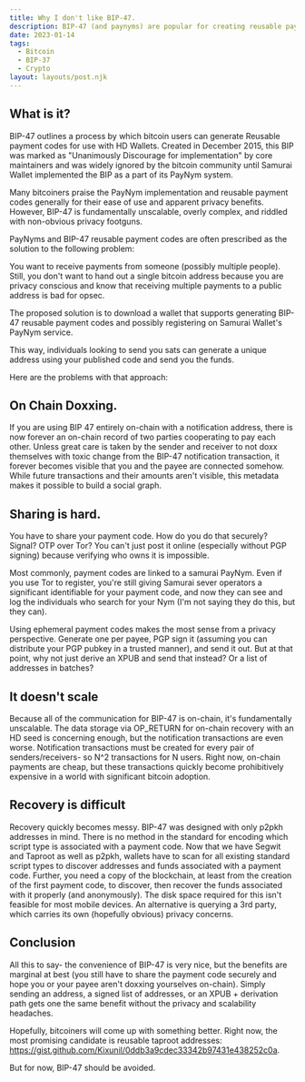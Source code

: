 ```yaml
---
title: Why I don't like BIP-47.
description: BIP-47 (and paynyms) are popular for creating reusable payment codes. However, there are some often overlooked privacy footguns that make them not worth it.
date: 2023-01-14
tags:
  - Bitcoin
  - BIP-37
  - Crypto
layout: layouts/post.njk
---
```


## What is it?

BIP-47 outlines a process by which bitcoin users can generate Reusable payment codes for use with HD Wallets. Created in December 2015, this BIP was marked as "Unanimously Discourage for implementation" by core maintainers and was widely ignored by the bitcoin community until Samurai Wallet implemented the BIP as a part of its PayNym system.

Many bitcoiners praise the PayNym implementation and reusable payment codes generally for their ease of use and apparent privacy benefits. However, BIP-47 is fundamentally unscalable, overly complex, and riddled with non-obvious privacy footguns.

PayNyms and BIP-47 reusable payment codes are often prescribed as the solution to the following problem:

You want to receive payments from someone (possibly multiple people). Still, you don't want to hand out a single bitcoin address because you are privacy conscious and know that receiving multiple payments to a public address is bad for opsec.

The proposed solution is to download a wallet that supports generating BIP-47 reusable payment codes and possibly registering on Samurai Wallet's PayNym service.

This way, individuals looking to send you sats can generate a unique address using your published code and send you the funds.

Here are the problems with that approach:

## On Chain Doxxing.

If you are using BIP 47 entirely on-chain with a notification address, there is now forever an on-chain record of two parties cooperating to pay each other. Unless great care is taken by the sender and receiver to not doxx themselves with toxic change from the BIP-47 notification transaction, it forever becomes visible that you and the payee are connected somehow. While future transactions and their amounts aren't visible, this metadata makes it possible to build a social graph.

## Sharing is hard.

You have to share your payment code. How do you do that securely? Signal? OTP over Tor? You can't just post it online (especially without PGP signing) because verifying who owns it is impossible.

Most commonly, payment codes are linked to a samurai PayNym. Even if you use Tor to register, you're still giving Samurai sever operators a significant identifiable for your payment code, and now they can see and log the individuals who search for your Nym (I'm not saying they do this, but they can).

Using ephemeral payment codes makes the most sense from a privacy perspective. Generate one per payee, PGP sign it (assuming you can distribute your PGP pubkey in a trusted manner), and send it out. But at that point, why not just derive an XPUB and send that instead? Or a list of addresses in batches?

## It doesn't scale

Because all of the communication for BIP-47 is on-chain, it's fundamentally unscalable. The data storage via OP_RETURN for on-chain recovery with an HD seed is concerning enough, but the notification transactions are even worse. Notification transactions must be created for every pair of senders/receivers- so N^2 transactions for N users. Right now, on-chain payments are cheap, but these transactions quickly become prohibitively expensive in a world with significant bitcoin adoption.

## Recovery is difficult

Recovery quickly becomes messy. BIP-47 was designed with only p2pkh addresses in mind. There is no method in the standard for encoding which script type is associated with a payment code. Now that we have Segwit and Taproot as well as p2pkh, wallets have to scan for all existing standard script types to discover addresses and funds associated with a payment code. Further, you need a copy of the blockchain, at least from the creation of the first payment code, to discover, then recover the funds associated with it properly (and anonymously). The disk space required for this isn't feasible for most mobile devices. An alternative is querying a 3rd party, which carries its own (hopefully obvious) privacy concerns.

## Conclusion

All this to say- the convenience of BIP-47 is very nice, but the benefits are marginal at best (you still have to share the payment code securely and hope you or your payee aren't doxxing yourselves on-chain). Simply sending an address, a signed list of addresses, or an XPUB + derivation path gets one the same benefit without the privacy and scalability headaches.

Hopefully, bitcoiners will come up with something better. Right now, the most promising candidate is reusable taproot addresses: https://gist.github.com/Kixunil/0ddb3a9cdec33342b97431e438252c0a.

But for now, BIP-47 should be avoided.
